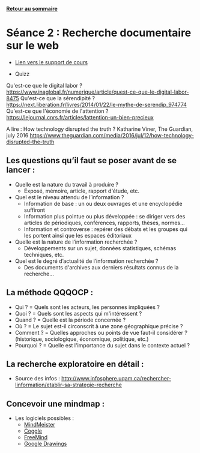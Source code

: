**[Retour au sommaire](README.md)**

# Séance 2 : Recherche documentaire sur le web

- [Lien vers le support de cours](https://docs.google.com/presentation/d/1y6CnCoP53vn3OCxcqpLZ7cmfabKGX3E_fLc2zkVgPIc/edit#slide=id.g2d337df5f9_1_127)

- Quizz

Qu'est-ce que le digital labor ? https://www.inaglobal.fr/numerique/article/quest-ce-que-le-digital-labor-8475
Qu'est-ce que la sérendipité ? https://next.liberation.fr/livres/2014/01/22/le-mythe-de-serendip_974774
Qu'est-ce que l'économie de l'attention ? https://lejournal.cnrs.fr/articles/lattention-un-bien-precieux

A lire : How technology disrupted the truth ? Katharine Viner, The Guardian, july 2016 https://www.theguardian.com/media/2016/jul/12/how-technology-disrupted-the-truth


## Les questions qu’il faut se poser avant de se lancer :
- Quelle est la nature du travail à produire ?
  - Exposé, mémoire, article, rapport d'étude, etc.
- Quel est le niveau attendu de l’information ?
  - Information de base : un ou deux ouvrages et une encyclopédie suffiront
  - Information plus pointue ou plus développée : se diriger vers des articles de périodiques, conférences, rapports, thèses, normes… 
  - Information et controverse : repérer des débats et les groupes qui les portent ainsi que les espaces éditoriaux 
- Quelle est la nature de l’information recherchée ?
  - Développements sur un sujet, données statistiques, schémas techniques, etc. 
- Quel est le degré d’actualité de l’information recherchée ?
  - Des documents d'archives aux derniers résultats connus de la recherche...

## La méthode QQQOCP : 
- Qui ? = Quels sont les acteurs, les personnes impliquées ? 
- Quoi ? = Quels sont les aspects qui m'intéressent ? 
- Quand ? = Quelle est la période concernée ? 
- Où ? = Le sujet est-il circonscrit à une zone géographique précise ? 
- Comment ? = Quelles approches ou points de vue faut-il considérer ? (historique, sociologique, économique, politique, etc.) 
- Pourquoi ? = Quelle est l'importance du sujet dans le contexte actuel ?

## La recherche exploratoire en détail :
- Source des infos : http://www.infosphere.uqam.ca/rechercher-linformation/etablir-sa-strategie-recherche

## Concevoir une mindmap :
- Les logiciels possibles :
  - [MindMeister](https://www.mindmeister.com/fr)
  - [Coggle](https://coggle.it/)
  - [FreeMind](http://freemind.sourceforge.net/wiki/index.php/Download)
  - [Google Drawings](https://docs.google.com/drawings/)
